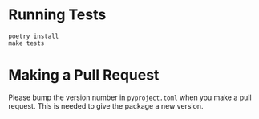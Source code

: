 # Running Tests

```
poetry install
make tests
```

# Making a Pull Request

Please bump the version number in `pyproject.toml` when you make a pull request. This is needed to give the package a new version.
